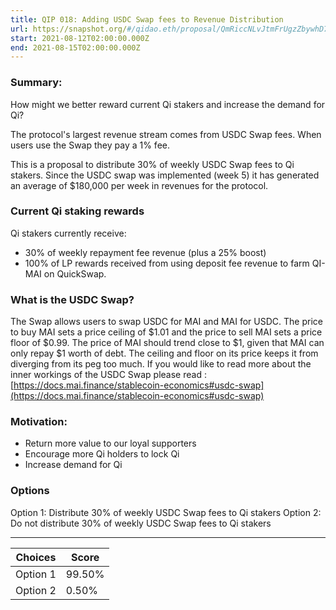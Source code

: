 ```yaml
---
title: QIP 018: Adding USDC Swap fees to Revenue Distribution
url: https://snapshot.org/#/qidao.eth/proposal/QmRiccNLvJtmFrUgzZbywhD7K6xzpC4Np6fUnsh4N5q98e
start: 2021-08-12T02:00:00.000Z
end: 2021-08-15T02:00:00.000Z
---
```

### Summary:

How might we better reward current Qi stakers and increase the demand for Qi?

The protocol's largest revenue stream comes from USDC Swap fees. When users use the Swap they pay a 1% fee.

This is a proposal to distribute 30% of weekly USDC Swap fees to Qi stakers. Since the USDC swap was implemented (week 5) it has generated an average of $180,000 per week in revenues for the protocol.

### Current Qi staking rewards
Qi stakers currently receive:
* 30% of weekly repayment fee revenue (plus a 25% boost) 
* 100% of LP rewards received from using deposit fee revenue to farm QI-MAI on QuickSwap.

### What is the USDC Swap?
The Swap allows users to swap USDC for MAI and MAI for USDC. The price to buy MAI sets a price ceiling of $1.01 and the price to sell MAI sets a price floor of $0.99. The price of MAI should trend close to $1, given that MAI can only repay $1 worth of debt. The ceiling and floor on its price keeps it from diverging from its peg too much.
If you would like to read more about the inner workings of the USDC Swap please read : [https://docs.mai.finance/stablecoin-economics#usdc-swap](https://docs.mai.finance/stablecoin-economics#usdc-swap)

### Motivation:
* Return more value to our loyal supporters
* Encourage more Qi holders to lock Qi
* Increase demand for Qi

### Options
Option 1: Distribute 30% of weekly USDC Swap fees to Qi stakers
Option 2: Do not distribute 30% of weekly USDC Swap fees to Qi stakers

---
| Choices | Score |
| --- | --- |
| Option 1 | 99.50% |
| Option 2 | 0.50% |


